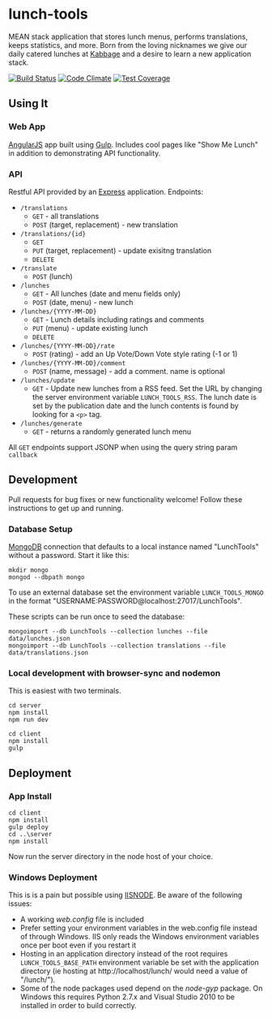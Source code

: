 # lunch-tools

MEAN stack application that stores lunch menus, performs translations, keeps statistics, and more. Born from the loving nicknames we give our daily catered lunches at [Kabbage](https://www.kabbage.com/) and a desire to learn a new application stack.

[![Build Status](https://travis-ci.org/andrewskaggs/lunch-tools.svg?branch=master)](https://travis-ci.org/andrewskaggs/lunch-tools)
[![Code Climate](https://codeclimate.com/github/andrewskaggs/lunch-tools/badges/gpa.svg)](https://codeclimate.com/github/andrewskaggs/lunch-tools)
[![Test Coverage](https://codeclimate.com/github/andrewskaggs/lunch-tools/badges/coverage.svg)](https://codeclimate.com/github/andrewskaggs/lunch-tools/coverage)

## Using It

### Web App
[AngularJS](https://angularjs.org/) app built using [Gulp](http://gulpjs.com/). Includes cool pages like "Show Me Lunch" in addition to demonstrating API functionality.

### API
Restful API provided by an [Express](http://expressjs.com/) application. Endpoints:
* `/translations`
  * `GET` - all translations
  * `POST` (target, replacement) - new translation
* `/translations/{id}`
  * `GET`
  * `PUT` (target, replacement) - update exisitng translation
  * `DELETE`
* `/translate`
  * `POST` (lunch)
* `/lunches`
  * `GET` - All lunches (date and menu fields only)
  * `POST` (date, menu) - new lunch
* `/lunches/{YYYY-MM-DD}`
  * `GET` - Lunch details including ratings and comments
  * `PUT` (menu) - update existing lunch
  * `DELETE`
* `/lunches/{YYYY-MM-DD}/rate`
  * `POST` (rating) - add an Up Vote/Down Vote style rating (-1 or 1)
* `/lunches/{YYYY-MM-DD}/comment`
  * `POST` (name, message) - add a comment. name is optional
* `/lunches/update`
  * `GET` - Update new lunches from a RSS feed. Set the URL by changing the server environment variable `LUNCH_TOOLS_RSS`. The lunch date is set by the publication date and the lunch contents is found by looking for a `<p>` tag.
* `/lunches/generate`
  * `GET` - returns a randomly generated lunch menu

All `GET` endpoints support JSONP when using the query string param `callback`

## Development

Pull requests for bug fixes or new functionality welcome! Follow these instructions to get up and running.

### Database Setup
[MongoDB](https://www.mongodb.org/) connection that defaults to a local instance named "LunchTools" without a password. Start it like this:

```
mkdir mongo
mongod --dbpath mongo
```

To use an external database set the environment variable `LUNCH_TOOLS_MONGO` in the format "USERNAME:PASSWORD@localhost:27017/LunchTools".

These scripts can be run once to seed the database:

```
mongoimport --db LunchTools --collection lunches --file data/lunches.json
mongoimport --db LunchTools --collection translations --file data/translations.json
```

### Local development with browser-sync and nodemon
This is easiest with two terminals.

```
cd server
npm install
npm run dev
```

```
cd client
npm install
gulp
```

## Deployment

### App Install

```
cd client
npm install
gulp deploy
cd ..\server
npm install
```
Now run the server directory in the node host of your choice.

### Windows Deployment
This is is a pain but possible using [IISNODE](https://github.com/tjanczuk/iisnode). Be aware of the following issues:
* A working _web.config_ file is included
* Prefer setting your environment variables in the web.config file instead of through Windows. IIS only reads the Windows environment variables once per boot even if you restart it
* Hosting in an application directory instead of the root requires `LUNCH_TOOLS_BASE_PATH` environment variable be set with the application directory (ie hosting at http://localhost/lunch/ would need a value of "/lunch/").
* Some of the node packages used depend on the _node-gyp_ package. On Windows this requires Python 2.7.x and Visual Studio 2010 to be installed in order to build correctly.
